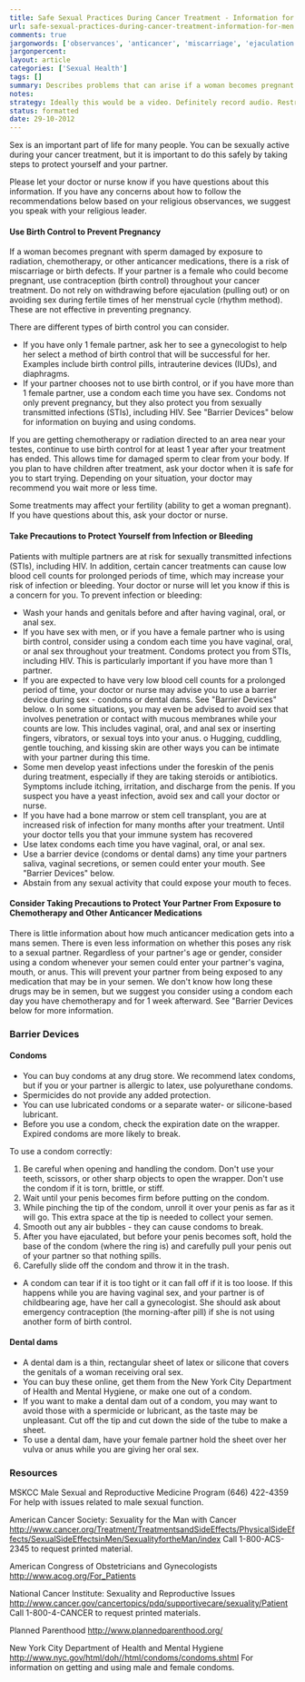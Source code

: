 ```yaml
---
title: Safe Sexual Practices During Cancer Treatment - Information for Men
url: safe-sexual-practices-during-cancer-treatment-information-for-men
comments: true
jargonwords: ['observances', 'anticancer', 'miscarriage', 'ejaculation', 'gynecologist', 'intrauterine', 'iuds', 'diaphragms', 'stis', 'testes', 'genitals', 'anal', 'mucous', 'inserting', 'vibrators', 'anus', 'cuddling', 'foreskin', 'itching', 'secretions', 'semen', 'abstain', 'feces', 'mans', 'dont', 'polyurethane', 'spermicides', 'lubricated', 'water-', 'silicone-based', 'lubricant', 'expiration', 'wrapper', 'pinching', 'unroll', 'ejaculated', 'childbearing', 'morning-after', 'spermicide', 'vulva', 'mskcc', '-', '--acs-', 'obstetricians', 'gynecologists', '---cancer']
jargonpercent:
layout: article
categories: ['Sexual Health']
tags: []
summary: Describes problems that can arise if a woman becomes pregnant with sperm damaged by chemotherapy or radiation, precautions - barrier method contraception, precautions agains bleeding, keeping sexual partners safe from chemotherapeutics. Lists external resouces related to the subject. 
notes:
strategy: Ideally this would be a video. Definitely record audio. Restructure text.  (Rethink? No. Some re-writing? Yes. Graphics or diagrams? Yes. Photography? Yes. Podcast or audio? Yes. Video? Yes)
status: formatted
date: 29-10-2012
---
```

Sex is an important part of life for many people. You can be sexually active during your cancer treatment, but it is important to do this safely by taking steps to protect yourself and your partner.

Please let your doctor or nurse know if you have questions about this information. If you have any concerns about how to follow the recommendations below based on your religious observances, we suggest you speak with your religious leader.

#### Use Birth Control to Prevent Pregnancy
If a woman becomes pregnant with sperm damaged by exposure to radiation, chemotherapy, or other anticancer medications, there is a risk of miscarriage or birth defects. If your partner is a female who could become pregnant, use contraception (birth control) throughout your cancer treatment. Do not rely on withdrawing before ejaculation (pulling out) or on avoiding sex during fertile times of her menstrual cycle (rhythm method). These are not effective in preventing pregnancy.

There are different types of birth control you can consider.
* If you have only 1 female partner, ask her to see a gynecologist to help her select a method of birth control that will be successful for her. Examples include birth control pills, intrauterine devices (IUDs), and diaphragms.
* If your partner chooses not to use birth control, or if you have more than 1 female partner, use a condom each time you have sex. Condoms not only prevent pregnancy, but they also protect you from sexually transmitted infections (STIs), including HIV. See "Barrier Devices" below for information on buying and using condoms.

If you are getting chemotherapy or radiation directed to an area near your testes, continue to use birth control for at least 1 year after your treatment has ended. This allows time for damaged sperm to clear from your body. If you plan to have children after treatment, ask your doctor when it is safe for you to start trying. Depending on your situation, your doctor may recommend you wait more or less time.

Some treatments may affect your fertility (ability to get a woman pregnant). If you have questions about this, ask your doctor or nurse.

#### Take Precautions to Protect Yourself from Infection or Bleeding
Patients with multiple partners are at risk for sexually transmitted infections (STIs), including HIV. In addition, certain cancer treatments can cause low blood cell counts for prolonged periods of time, which may increase your risk of infection or bleeding. Your doctor or nurse will let you know if this is a concern for you. To prevent infection or bleeding:

* Wash your hands and genitals before and after having vaginal, oral, or anal sex.
* If you have sex with men, or if you have a female partner who is using birth control, consider using a condom each time you have vaginal, oral, or anal sex throughout your treatment. Condoms protect you from STIs, including HIV. This is particularly important if you have more than 1 partner.
* If you are expected to have very low blood cell counts for a prolonged period of time, your doctor or nurse may advise you to use a barrier device during sex - condoms or dental dams. See "Barrier Devices" below. 
o In some situations, you may even be advised to avoid sex that involves penetration or contact with mucous membranes while your counts are low. This includes vaginal, oral, and anal sex or inserting fingers, vibrators, or sexual toys into your anus.
o Hugging, cuddling, gentle touching, and kissing skin are other ways you can be intimate with your partner during this time.
* Some men develop yeast infections under the foreskin of the penis during treatment, especially if they are taking steroids or antibiotics. Symptoms include itching, irritation, and discharge from the penis. If you suspect you have a yeast infection, avoid sex and call your doctor or nurse.
* If you have had a bone marrow or stem cell transplant, you are at increased risk of infection for many months after your treatment. Until your doctor tells you that your immune system has recovered
* Use latex condoms each time you have vaginal, oral, or anal sex.
* Use a barrier device (condoms or dental dams) any time your partners saliva, vaginal secretions, or semen could enter your mouth. See "Barrier Devices" below.
* Abstain from any sexual activity that could expose your mouth to feces.

#### Consider Taking Precautions to Protect Your Partner From Exposure to Chemotherapy and Other Anticancer Medications
There is little information about how much anticancer medication gets into a mans semen. There is even less information on whether this poses any risk to a sexual partner. Regardless of your partner's age or gender, consider using a condom whenever your semen could enter your partner's vagina, mouth, or anus. This will prevent your partner from being exposed to any medication that may be in your semen. We don't know how long these drugs may be in semen, but we suggest you consider using a condom each day you have chemotherapy and for 1 week afterward. See "Barrier Devices below for more information.


### Barrier Devices

#### Condoms
* You can buy condoms at any drug store. We recommend latex condoms, but if you or your partner is allergic to latex, use polyurethane condoms.
* Spermicides do not provide any added protection.
* You can use lubricated condoms or a separate water- or silicone-based lubricant. 
* Before you use a condom, check the expiration date on the wrapper. Expired condoms are more likely to break.

To use a condom correctly:

1. Be careful when opening and handling the condom. Don't use your teeth, scissors, or other sharp objects to open the wrapper. Don't use the condom if it is torn, brittle, or stiff.
2. Wait until your penis becomes firm before putting on the condom.
3. While pinching the tip of the condom, unroll it over your penis as far as it will go. This extra space at the tip is needed to collect your semen.
4. Smooth out any air bubbles - they can cause condoms to break.
5. After you have ejaculated, but before your penis becomes soft, hold the base of the condom (where the ring is) and carefully pull your penis out of your partner so that nothing spills.
6. Carefully slide off the condom and throw it in the trash. 
* A condom can tear if it is too tight or it can fall off if it is too loose. If this happens while you are having vaginal sex, and your partner is of childbearing age, have her call a gynecologist. She should ask about emergency contraception (the morning-after pill) if she is not using another form of birth control.

#### Dental dams
* A dental dam is a thin, rectangular sheet of latex or silicone that covers the genitals of a woman receiving oral sex.
* You can buy these online, get them from the New York City Department of Health and Mental Hygiene, or make one out of a condom.
* If you want to make a dental dam out of a condom, you may want to avoid those with a spermicide or lubricant, as the taste may be unpleasant. Cut off the tip and cut down the side of the tube to make a sheet.
* To use a dental dam, have your female partner hold the sheet over her vulva or anus while you are giving her oral sex.

### Resources

MSKCC Male Sexual and Reproductive Medicine Program
(646) 422-4359
For help with issues related to male sexual function.

American Cancer Society: Sexuality for the Man with Cancer
http://www.cancer.org/Treatment/TreatmentsandSideEffects/PhysicalSideEffects/SexualSideEffectsinMen/SexualityfortheMan/index
Call 1-800-ACS-2345 to request printed material.

American Congress of Obstetricians and Gynecologists
http://www.acog.org/For_Patients

National Cancer Institute: Sexuality and Reproductive Issues
http://www.cancer.gov/cancertopics/pdq/supportivecare/sexuality/Patient
Call 1-800-4-CANCER to request printed materials.

Planned Parenthood
http://www.plannedparenthood.org/

New York City Department of Health and Mental Hygiene
http://www.nyc.gov/html/doh//html/condoms/condoms.shtml
For information on getting and using male and female condoms.